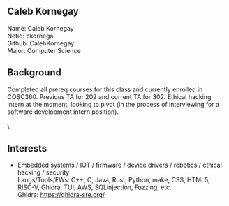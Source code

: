 ## Caleb Kornegay
Name: Caleb Kornegay\
Netid: ckornega\
Github: CalebKornegay\
Major: Computer Science
## Background 
Completed all prereq courses for this class and currently enrolled in COSC360. Previous TA for 202 and current TA for 302. Ethical hacking intern at the moment, looking to pivot (in the process of interviewing for a software development intern position).\
\
\
## Interests
- Embedded systems / IOT / firmware / device drivers / robotics / ethical hacking / security\
Langs/Tools/FWs: C++, C, Java, Rust, Python, make, CSS, HTML5, RISC-V, Ghidra, TUI, AWS, SQLinjection, Fuzzing, etc.\
Ghidra: https://ghidra-sre.org/
